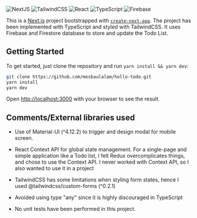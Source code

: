 ![NextJS](https://img.shields.io/badge/NextJS-11.0.1-fcba03)
![TailwindCSS](https://img.shields.io/badge/TailwindCSS-2.2.7-green)
![React](https://img.shields.io/badge/React-17.0.2-blueviolet)
![TypeScript](https://img.shields.io/badge/TypeScript-4.3.5-blue)
![Firebase](https://img.shields.io/badge/Firebase-8.8.1-red)

This is a [Next.js](https://nextjs.org/) project bootstrapped with [`create-next-app`](https://github.com/vercel/next.js/tree/canary/packages/create-next-app). The project has been implemented with TypeScript and styled with TailwindCSS. It uses Firebase and Firestore database to store and update the Todo List.

## Getting Started

To get started, just clone the repository and run `yarn install && yarn dev`:

```bash
git clone https://github.com/mesbaulalam/hollo-todo.git
yarn install
yarn dev
```

Open [http://localhost:3000](http://localhost:3000) with your browser to see the result.

## Comments/External libraries used

- Use of Material-UI (^4.12.2) to trigger and design modal for mobile screen.

- React Context API for global state management. For a single-page and simple application like a Todo list, I felt Redux overcomplicates things, and chose to use the Context API. I never worked with Context API, so I also wanted to use it in a project

- TailwindCSS has some limitations when styling form states, hence I used @tailwindcss/custom-forms (^0.2.1)

- Avoided using type "any" since it is highly discouraged in TypeScript

- No unit tests have been performed in this project.

